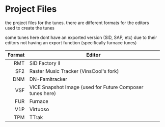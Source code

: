 # Project Files
the project files for the tunes. there are different formats for the editors used to create the tunes  

some tunes here dont have an exported version (SID, SAP, etc) due to their editors not having an export function (specifically furnace tunes)  

| Format | Editor        |
|-------:|---------------|
|RMT|SID Factory II|
|SF2|Raster Music Tracker (VinsCool's fork)|
|DNM|DN-Famitracker|
|VSF|VICE Snapshot Image (used for Future Composer tunes here)|
|FUR|Furnace|
|V1P|Virtuoso|
|TPM|TTrak|
